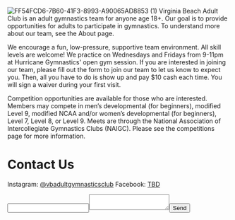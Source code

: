 ![FF54FCD6-7B60-41F3-8993-A90065AD8853 (1)](https://user-images.githubusercontent.com/108369432/180617739-968e173c-7bb4-4aaf-9256-3db3ecc70489.JPG)
Virginia Beach Adult Club is an adult gymnastics team for anyone age 18+.   Our goal is to provide opportunities for adults to participate in gymnastics.  To understand more about our team, see the About page.

We encourage a fun, low-pressure, supportive team environment.   All skill levels are welcome!  We practice on Wednesdays and Fridays from 9-11pm at Hurricane Gymnastics' open gym session. If you are interested in joining our team, please fill out the form to join our team to let us know to expect you. Then, all you have to do is show up and pay $10 cash each time. You will sign a waiver during your first visit. 

Competition opportunities are available for those who are interested.  Members may compete in men’s developmental (for beginners), modified Level 9,  modified NCAA and/or women’s developmental (for beginners), Level 7, Level 8, or Level 9.   Meets are through the National Association of Intercollegiate Gymnastics Clubs (NAIGC). Please see the competitions page for more information.

# Contact Us
Instagram: [@vbadultgymnasticsclub](https://www.instagram.com/vbadultgymnasticsclub/)
Facebook: [TBD]()
<form action="http://formspree.io/vbadultgymnasticsclub@gmail.com"><input type="email" name="_replyto"><textarea   name="body"></textarea><input type="submit" value="Send"></form>
